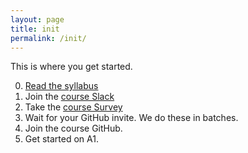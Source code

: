 ```yaml
---
layout: page
title: init
permalink: /init/
---
```


This is where you get started.

0. [Read the syllabus](/syl)
1. Join the [course Slack](https://join.slack.com/t/cs4241-17a/shared_invite/MjI3NjQ2NTcyMDY2LTE1MDI5MTc5NzQtYmI5MTU3OWRmZg)
2. Take the [course Survey](https://goo.gl/forms/icfB39xhvWFuAxhW2)
3. Wait for your GitHub invite. We do these in batches.
4. Join the course GitHub.
5. Get started on A1.

